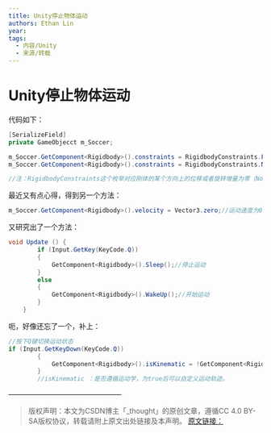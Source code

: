 ```yaml
---
title: Unity停止物体运动
authors: Ethan Lin
year:
tags:
  - 内容/Unity 
  - 来源/转载 
---
```



# Unity停止物体运动





代码如下：
```c#
[SerializeField]
private GameObjecct m_Soccer;

m_Soccer.GetComponent<Rigidbody>().constraints = RigidbodyConstraints.FreezeAll;//第一步，让刚体停下来(“冻结”位移、旋转)
m_Soccer.GetComponent<Rigidbody>().constraints = RigidbodyConstraints.None;//第二步，让刚体能被后续控制做运动

//注：RigidbodyConstraints这个枚举对应刚体的某个方向上的位移或者旋转增量为零（None除外，不加限制），有时间的可以测一测
```

最近又有点心得，得到另一个方法：
```c#
m_Soccer.GetComponent<Rigidbody>().velocity = Vector3.zero;//运动速度为0，自然也就不运动了，这里的velocity是一个矢量
```

又研究出了一个方法：
```c#
void Update () {
        if (Input.GetKey(KeyCode.Q))
        {
            GetComponent<Rigidbody>().Sleep();//停止运动
        }
        else
        {
            GetComponent<Rigidbody>().WakeUp();//开始运动
        }
	}
```

呃，好像还忘了一个，补上：
```c#
//按下Q键切换运动状态
if (Input.GetKeyDown(KeyCode.Q))
        {
            GetComponent<Rigidbody>().isKinematic = !GetComponent<Rigidbody>().isKinematic;
        }
        //isKinematic ：是否遵循运动学，为true后可以自定义运动轨迹。
```

————————————————
> 版权声明：本文为CSDN博主「_thought」的原创文章，遵循CC 4.0 BY-SA版权协议，转载请附上原文出处链接及本声明。
[原文链接：](https://blog.csdn.net/lm_mt/article/details/72734449)